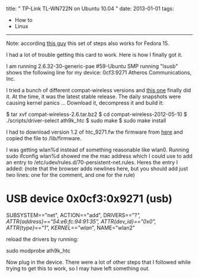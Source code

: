 title: " TP-Link TL-WN722N on Ubuntu 10.04 "
date: 2013-01-01
tags:
- How to
- Linux
---


Note: according [this guy](http://ricardolopes.net/blog/tutorial-my-perfect-linux-setup-with-fedora-15-lovelock/ "this guy") this set of steps also works for Fedora 15.

I had a lot of trouble getting this card to work.  Here is how I finally got it.

I am running 2.6.32-30-generic-pae #59-Ubuntu SMP
running "lsusb" shows the following line for my device: 0cf3:9271 Atheros Communications, Inc.

I tried a bunch of different compat-wireless versions and [this one](http://linuxwireless.org/download/compat-wireless-2.6/compat-wireless-2.6.tar.bz2) finally did it.  At the time, it was the latest stable release.  The daily snapshots were causing kernel panics ... Download it, decompress it and build it:

$ tar xvf compat-wireless-2.6.tar.bz2
$ cd compat-wireless-2012-05-10
$ ./scripts/driver-select ath9k_htc
$ sudo make
$ sudo make install

I had to download version 1.2 of htc_9271.fw the firmware from [here](http://linuxwireless.org/download/htc_fw/1.3/htc_9271.fw) and copied the file to /lib/firmware.

I was getting wlan%d instead of something reasonable like wlan0. Running sudo ifconfig wlan%d showed me the mac address which I could use to add an entry to /etc/udev/rules.d/70-persistent-net.rules.  Heres the entry I added: (note that the browser adds newlines here, but you should add just two lines: one for the comment, and one for the rule)

# USB device 0x0cf3:0x9271 (usb)
SUBSYSTEM=="net", ACTION=="add", DRIVERS=="?*", ATTR{address}=="54:e6:fc:94:91:35", ATTR{dev_id}=="0x0", ATTR{type}=="1", KERNEL=="wlan*", NAME="wlan2"

reload the drivers by running:

sudo modprobe ath9k_htc

Now plug in the device.  There were a lot of other steps that I followed while trying to get this to work, so I may have left something out.


